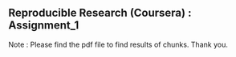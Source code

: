 

## Reproducible Research (Coursera) : Assignment_1

Note : Please find the pdf file to find results of chunks. Thank you. 
